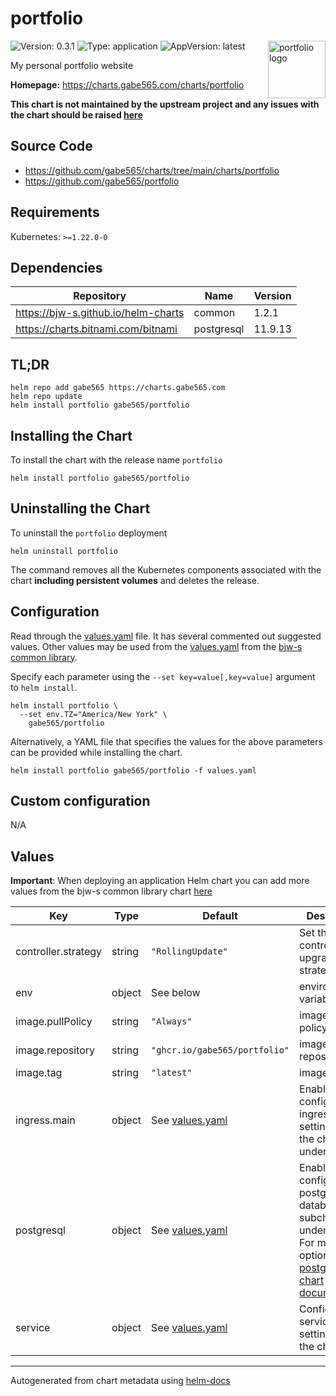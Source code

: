 # portfolio

<img src="https://raw.githubusercontent.com/gabe565/portfolio/0f0e80ce2f29e9382a64e7fc6fe2ed1a9993971b/public/android-chrome-512x512.png" align="right" width="92" alt="portfolio logo" style="padding-left: 20px">

![Version: 0.3.1](https://img.shields.io/badge/Version-0.3.1-informational?style=flat)
![Type: application](https://img.shields.io/badge/Type-application-informational?style=flat)
![AppVersion: latest](https://img.shields.io/badge/AppVersion-latest-informational?style=flat)

My personal portfolio website

**Homepage:** <https://charts.gabe565.com/charts/portfolio>

**This chart is not maintained by the upstream project and any issues with the chart should be raised [here](https://github.com/gabe565/charts/issues/new)**

## Source Code

* <https://github.com/gabe565/charts/tree/main/charts/portfolio>
* <https://github.com/gabe565/portfolio>

## Requirements

Kubernetes: `>=1.22.0-0`

## Dependencies

| Repository | Name | Version |
|------------|------|---------|
| <https://bjw-s.github.io/helm-charts> | common | 1.2.1 |
| <https://charts.bitnami.com/bitnami> | postgresql | 11.9.13 |

## TL;DR

```console
helm repo add gabe565 https://charts.gabe565.com
helm repo update
helm install portfolio gabe565/portfolio
```

## Installing the Chart

To install the chart with the release name `portfolio`

```console
helm install portfolio gabe565/portfolio
```

## Uninstalling the Chart

To uninstall the `portfolio` deployment

```console
helm uninstall portfolio
```

The command removes all the Kubernetes components associated with the chart **including persistent volumes** and deletes the release.

## Configuration

Read through the [values.yaml](./values.yaml) file. It has several commented out suggested values.
Other values may be used from the [values.yaml](https://github.com/bjw-s/helm-charts/tree/main/charts/library/common/values.yaml) from the [bjw-s common library](https://github.com/bjw-s/helm-charts/tree/main/charts/library/common).

Specify each parameter using the `--set key=value[,key=value]` argument to `helm install`.

```console
helm install portfolio \
  --set env.TZ="America/New York" \
    gabe565/portfolio
```

Alternatively, a YAML file that specifies the values for the above parameters can be provided while installing the chart.

```console
helm install portfolio gabe565/portfolio -f values.yaml
```

## Custom configuration

N/A

## Values

**Important**: When deploying an application Helm chart you can add more values from the bjw-s common library chart [here](https://github.com/bjw-s/helm-charts/tree/main/charts/library/common)

| Key | Type | Default | Description |
|-----|------|---------|-------------|
| controller.strategy | string | `"RollingUpdate"` | Set the controller upgrade strategy |
| env | object | See below | environment variables. |
| image.pullPolicy | string | `"Always"` | image pull policy |
| image.repository | string | `"ghcr.io/gabe565/portfolio"` | image repository |
| image.tag | string | `"latest"` | image tag |
| ingress.main | object | See [values.yaml](./values.yaml) | Enable and configure ingress settings for the chart under this key. |
| postgresql | object | See [values.yaml](./values.yaml) | Enable and configure postgresql database subchart under this key.    For more options see [postgresql chart documentation](https://github.com/bitnami/charts/tree/master/bitnami/postgresql) |
| service | object | See [values.yaml](./values.yaml) | Configures service settings for the chart. |

---
Autogenerated from chart metadata using [helm-docs](https://github.com/norwoodj/helm-docs)
